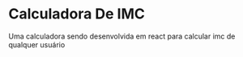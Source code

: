 # Calculadora De IMC

Uma calculadora sendo desenvolvida em react para calcular imc de qualquer usuário
